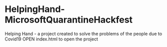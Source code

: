# HelpingHand-MicrosoftQuarantineHackfest
Helping Hand - a project created to solve the problems of the people due to Covid19
OPEN index.html to open the project
